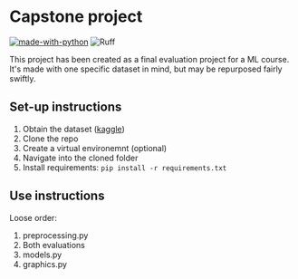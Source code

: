 # Capstone project

[![made-with-python](https://img.shields.io/badge/Made%20with-Python-1f425f.svg)](https://www.python.org/) 
<img alt="Ruff" src="https://img.shields.io/endpoint?url=https://raw.githubusercontent.com/charliermarsh/ruff/main/assets/badge/v2.json">

This project has been created as a final evaluation project for a ML course. It's made with one specific dataset in mind, but may be repurposed fairly swiftly.

## Set-up instructions

1. Obtain the dataset ([kaggle](https://www.kaggle.com/datasets/osmondltl/fsae-michigan-results))
2. Clone the repo
3. Create a virtual environemnt (optional)
4. Navigate into the cloned folder
5. Install requirements: `pip install -r requirements.txt`

## Use instructions

Loose order:

1. preprocessing.py
2. Both evaluations
3. models.py
4. graphics.py